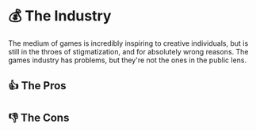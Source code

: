 # :moneybag: The Industry

The medium of games is incredibly inspiring to creative individuals, but is still in the throes of stigmatization, and for absolutely wrong reasons. The games industry has problems, but they're not the ones in the public lens.

## :thumbsup: The Pros

## :thumbsdown: The Cons

